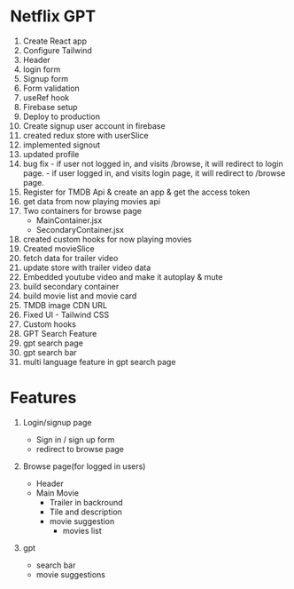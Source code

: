 <!-- --------------------NetflixGPT--------------------------------- -->

# Netflix GPT

1. Create React app
2. Configure Tailwind
3. Header
4. login form
5. Signup form
6. Form validation
7. useRef hook
8. Firebase setup
9. Deploy to production
10. Create signup user account in firebase
11. created redux store with userSlice
12. implemented signout
13. updated profile
14. bug fix - if user not logged in, and visits /browse, it will redirect to login page.
            - if user logged in, and visits login page, it will redirect to /browse page.
15. Register for TMDB Api & create an app & get the access token
16. get data from now playing movies api
17. Two containers for browse page
      - MainContainer.jsx
      - SecondaryContainer.jsx
18. created custom hooks for now playing movies
19. Created movieSlice
20. fetch data for trailer video
21. update store with trailer video data
22. Embedded youtube video and make it autoplay & mute
23. build secondary container
24. build movie list and movie card
25. TMDB image CDN URL
26. Fixed UI - Tailwind CSS
27. Custom hooks
28. GPT Search Feature
29. gpt search page
30. gpt search bar
31. multi language feature in gpt search page

# Features

1. Login/signup page
   - Sign in / sign up form
   - redirect to browse page
2. Browse page(for logged in users)

   - Header
   - Main Movie
     - Trailer in backround
     - Tile and description
     - movie suggestion
       - movies list

3. gpt
   - search bar
   - movie suggestions
